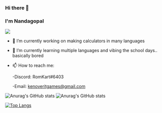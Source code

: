 ### Hi there 👋

### I'm Nandagopal

![](https://komarev.com/ghpvc/?username=RomKart&label=PROFILE+VIEWS)

- 🔭 I’m currently working on making calculators in many languages

- 🌱 I’m currently learning multiple languages and vibing the school days.. basically bored

- 📫 How to reach me: 

   -Discord: RomKart#6403

   -Email: kenoveritgames@gmail.com

![Anurag's GitHub stats](https://github-readme-stats.vercel.app/api?username=RomKart&hide_border=enabled&theme=radical&show_icons=true)
![Anurag's GitHub stats](https://github-readme-stats.vercel.app/api?username=anuraghazra&show_icons=true)


[![Top Langs](https://github-readme-stats.vercel.app/api/top-langs/?username=RomKart&layout=compact&hide_border=enabled&theme=radical)](https://github.com/anuraghazra/github-readme-stats)


<!--
- 💬 Ask me about ...
- 😄 Pronouns: ...
- ⚡ Fun fact: ...
-->


